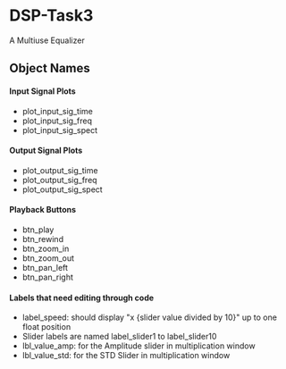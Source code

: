 # DSP-Task3

A Multiuse Equalizer

## Object Names

#### Input Signal Plots

* plot_input_sig_time
* plot_input_sig_freq
* plot_input_sig_spect

#### Output Signal Plots

* plot_output_sig_time
* plot_output_sig_freq
* plot_output_sig_spect

#### Playback Buttons

* btn_play
* btn_rewind
* btn_zoom_in
* btn_zoom_out
* btn_pan_left
* btn_pan_right

#### Labels that need editing through code

* label_speed: should display "x {slider value divided by 10}" up to one float position
* Slider labels are named label_slider1 to label_slider10
* lbl_value_amp: for the Amplitude slider in multiplication window
* lbl_value_std: for the STD Slider in multiplication window
